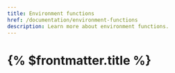```yaml
---
title: Environment functions
href: /documentation/environment-functions
description: Learn more about environment functions.
---
```


# {% $frontmatter.title %}
